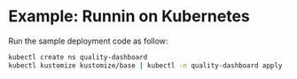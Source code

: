 # Example: Runnin on Kubernetes

Run the sample deployment code as follow:

```bash
kubectl create ns quality-dashboard
kubectl kustomize kustomize/base | kubectl -n quality-dashboard apply -f -
```